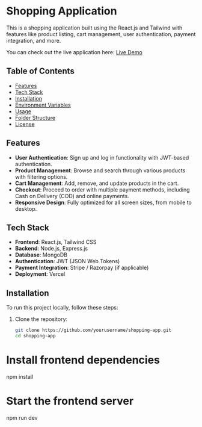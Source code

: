 # Shopping Application

This is a shopping application built using the React.js and Tailwind with features like product listing, cart management, user authentication, payment integration, and more.

You can check out the live application here: [Live Demo](https://manish-shoping-fsuyikcbo-manishmandrais-projects.vercel.app/)

## Table of Contents

- [Features](#features)
- [Tech Stack](#tech-stack)
- [Installation](#installation)
- [Environment Variables](#environment-variables)
- [Usage](#usage)
- [Folder Structure](#folder-structure)
- [License](#license)

## Features

- **User Authentication**: Sign up and log in functionality with JWT-based authentication.
- **Product Management**: Browse and search through various products with filtering options.
- **Cart Management**: Add, remove, and update products in the cart.
- **Checkout**: Proceed to order with multiple payment methods, including Cash on Delivery (COD) and online payments.
- **Responsive Design**: Fully optimized for all screen sizes, from mobile to desktop.

## Tech Stack

- **Frontend**: React.js, Tailwind CSS
- **Backend**: Node.js, Express.js
- **Database**: MongoDB
- **Authentication**: JWT (JSON Web Tokens)
- **Payment Integration**: Stripe / Razorpay (if applicable)
- **Deployment**: Vercel

## Installation

To run this project locally, follow these steps:

1. Clone the repository:
   ```bash
   git clone https://github.com/yourusername/shopping-app.git
   cd shopping-app
# Install frontend dependencies
npm install

# Start the frontend server
npm run dev 




